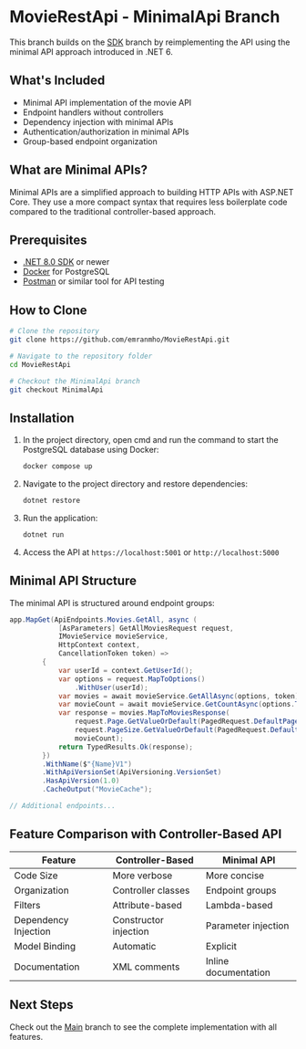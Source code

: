 # MovieRestApi - MinimalApi Branch

This branch builds on the [SDK](https://github.com/emranmho/MovieRestApi/tree/SDK) branch by reimplementing the API using the minimal API approach introduced in .NET 6.

## What's Included

- Minimal API implementation of the movie API
- Endpoint handlers without controllers
- Dependency injection with minimal APIs
- Authentication/authorization in minimal APIs
- Group-based endpoint organization

## What are Minimal APIs?

Minimal APIs are a simplified approach to building HTTP APIs with ASP.NET Core. They use a more compact syntax that requires less boilerplate code compared to the traditional controller-based approach.

## Prerequisites

- [.NET 8.0 SDK](https://dotnet.microsoft.com/download/dotnet/8.0) or newer
- [Docker](https://www.docker.com/products/docker-desktop) for PostgreSQL
- [Postman](https://www.postman.com/downloads/) or similar tool for API testing

## How to Clone

```bash
# Clone the repository
git clone https://github.com/emranmho/MovieRestApi.git

# Navigate to the repository folder
cd MovieRestApi

# Checkout the MinimalApi branch
git checkout MinimalApi
```

## Installation


1. In the project directory, open cmd and run the command to start the PostgreSQL database using Docker:
   ```bash
   docker compose up 
   ```

2. Navigate to the project directory and restore dependencies:
   ```bash
   dotnet restore
   ```

3. Run the application:
   ```bash
   dotnet run
   ```

4. Access the API at `https://localhost:5001` or `http://localhost:5000`

## Minimal API Structure

The minimal API is structured around endpoint groups:

```csharp
app.MapGet(ApiEndpoints.Movies.GetAll, async (
            [AsParameters] GetAllMoviesRequest request,
            IMovieService movieService,
            HttpContext context,
            CancellationToken token) =>
        {
            var userId = context.GetUserId();
            var options = request.MapToOptions()
                .WithUser(userId);
            var movies = await movieService.GetAllAsync(options, token);
            var movieCount = await movieService.GetCountAsync(options.Title, options.YearOfRelease, token);
            var response = movies.MapToMoviesResponse(
                request.Page.GetValueOrDefault(PagedRequest.DefaultPage),
                request.PageSize.GetValueOrDefault(PagedRequest.DefaultPageSize),
                movieCount);
            return TypedResults.Ok(response);
        })
        .WithName($"{Name}V1")
        .WithApiVersionSet(ApiVersioning.VersionSet)
        .HasApiVersion(1.0)
        .CacheOutput("MovieCache");

// Additional endpoints...
```

## Feature Comparison with Controller-Based API

| Feature | Controller-Based | Minimal API |
|---------|-----------------|------------|
| Code Size | More verbose | More concise |
| Organization | Controller classes | Endpoint groups |
| Filters | Attribute-based | Lambda-based |
| Dependency Injection | Constructor injection | Parameter injection |
| Model Binding | Automatic | Explicit |
| Documentation | XML comments | Inline documentation |

## Next Steps

Check out the [Main](https://github.com/emranmho/MovieRestApi/tree/main) branch to see the complete implementation with all features.